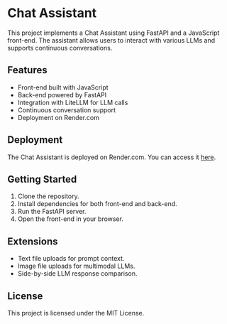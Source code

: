# Chat Assistant

This project implements a Chat Assistant using FastAPI and a JavaScript front-end. The assistant allows users to interact with various LLMs and supports continuous conversations.

## Features
- Front-end built with JavaScript
- Back-end powered by FastAPI
- Integration with LiteLLM for LLM calls
- Continuous conversation support
- Deployment on Render.com

## Deployment
The Chat Assistant is deployed on Render.com. You can access it [here](#).

## Getting Started
1. Clone the repository.
2. Install dependencies for both front-end and back-end.
3. Run the FastAPI server.
4. Open the front-end in your browser.

## Extensions
- Text file uploads for prompt context.
- Image file uploads for multimodal LLMs.
- Side-by-side LLM response comparison.

## License
This project is licensed under the MIT License.